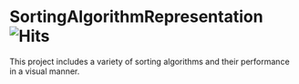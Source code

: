 # SortingAlgorithmRepresentation ![Hits](https://hitcounter.pythonanywhere.com/count/tag.svg?url=https%3A%2F%2Fgithub.com%2Fozert%2FSortingAlgorithmRepresentation)
This project includes a variety of sorting algorithms and their performance in a visual manner.
